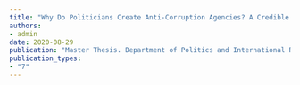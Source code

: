 ```yaml
---
title: "Why Do Politicians Create Anti-Corruption Agencies? A Credible Commitment Story"
authors:
- admin
date: 2020-08-29
publication: "Master Thesis. Department of Politics and International Relations, University of Oxford"
publication_types: 
- "7"
---
```

